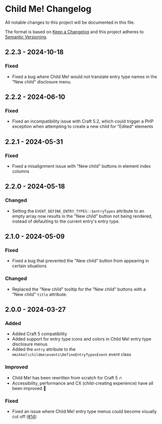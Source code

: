 # Child Me! Changelog

All notable changes to this project will be documented in this file.

The format is based on [Keep a Changelog](http://keepachangelog.com/) and this project adheres to [Semantic Versioning](http://semver.org/).

## 2.2.3 - 2024-10-18
### Fixed
- Fixed a bug where Child Me! would not translate entry type names in the "New child" disclosure menu.  

## 2.2.2 - 2024-06-10
### Fixed
- Fixed an incompatibility issue with Craft 5.2, which could trigger a PHP exception when attempting to create a new child for "Edited" elements  

## 2.2.1 - 2024-05-31
### Fixed
- Fixed a misalignment issue with "New child" buttons in element index columns  

## 2.2.0 - 2024-05-18
### Changed 
- Setting the `EVENT_DEFINE_ENTRY_TYPES::$entryTypes` attribute to an empty array now results in the "New child" button not being rendered, instead of defaulting to the current entry's entry type.  

## 2.1.0 - 2024-05-09
### Fixed 
- Fixed a bug that prevented the "New child" button from appearing in certain situations
### Changed
- Replaced the "New child" tooltip for the "New child" buttons with a "New child" `title` attribute.  

## 2.0.0 - 2024-03-27
### Added
- Added Craft 5 compatibility
- Added support for entry type icons and colors in Child Me! entry type disclosure menus 
- Added the `entry` attribute to the `mmikkel\childme\events\DefineEntryTypesEvent` event class
### Improved
- Child Me! has been rewritten from scratch for Craft 5 🔥 
- Accessibility, performance and CX (child-creating experience) have all been improved 🎉
### Fixed
- Fixed an issue where Child Me! entry type menus could become visually cut off ([#14](https://github.com/mmikkel/ChildMe-Craft/issues/14))
